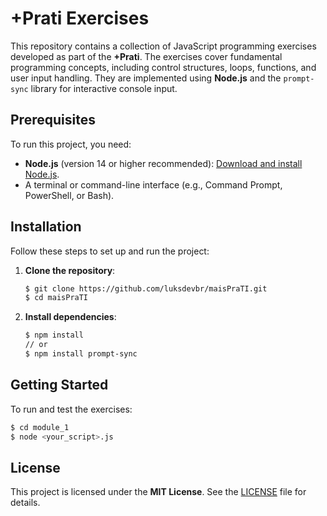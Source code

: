 # +Prati Exercises

This repository contains a collection of JavaScript programming exercises developed as part of the **+Prati**. The exercises cover fundamental programming concepts, including control structures, loops, functions, and user input handling. They are implemented using **Node.js** and the `prompt-sync` library for interactive console input.

## Prerequisites

To run this project, you need:

- **Node.js** (version 14 or higher recommended): [Download and install Node.js](https://nodejs.org/).
- A terminal or command-line interface (e.g., Command Prompt, PowerShell, or Bash).

## Installation

Follow these steps to set up and run the project:

1. **Clone the repository**:
   ```bash
   $ git clone https://github.com/luksdevbr/maisPraTI.git
   $ cd maisPraTI
   ```
2. **Install dependencies**:
    ```bash
    $ npm install
    // or
    $ npm install prompt-sync
    ```

## Getting Started

To run and test the exercises:

```bash
$ cd module_1
$ node <your_script>.js
```
## License

This project is licensed under the **MIT License**. See the [LICENSE](LICENSE) file for details.
